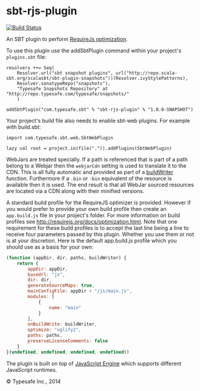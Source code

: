 sbt-rjs-plugin
==============

[![Build Status](https://api.travis-ci.org/sbt/sbt-rjs-plugin.png?branch=master)](https://travis-ci.org/sbt/sbt-rjs-plugin)

An SBT plugin to perform [RequireJs optimization](http://requirejs.org/docs/optimization.html).

To use this plugin use the addSbtPlugin command within your project's `plugins.sbt` file:

    resolvers ++= Seq(
        Resolver.url("sbt snapshot plugins", url("http://repo.scala-sbt.org/scalasbt/sbt-plugin-snapshots"))(Resolver.ivyStylePatterns),
        Resolver.sonatypeRepo("snapshots"),
        "Typesafe Snapshots Repository" at "http://repo.typesafe.com/typesafe/snapshots/"
        )

    addSbtPlugin("com.typesafe.sbt" % "sbt-rjs-plugin" % "1.0.0-SNAPSHOT")

Your project's build file also needs to enable sbt-web plugins. For example with build.sbt:

    import com.typesafe.sbt.web.SbtWebPlugin

    lazy val root = project.in(file(".")).addPlugins(SbtWebPlugin)

WebJars are treated specially. If a path is referenced that is part of a path belong to a Webjar then the `webjarCdn`
setting is used to translate it to the CDN. This is all fully automatic and provided as part of a [buildWriter](http://www.ericfeminella.com/blog/2012/03/24/preprocessing-modules-with-requirejs-optimizer/)
function. Furthermore if a `.bin` or `-bin` equivalent of the resource is available then it is used. The end result is
that all WebJar sourced resources are located via a CDN along with their minified versions.

A standard build profile for the RequireJS optimizer is provided. However if you would prefer to provide your own
build profile then create an `app.build.js` file in your project's folder. For more information on build profiles
see http://requirejs.org/docs/optimization.html. Note that one requirement for these build profiles is to accept the
last line being a line to receive four parameters passed by this plugin. Whether you use them or not is at your
discretion. Here is the default app.build.js profile which you should use as a basis for your own:

```javascript
(function (appDir, dir, paths, buildWriter) {
    return {
        appDir: appDir,
        baseUrl: "js",
        dir: dir,
        generateSourceMaps: true,
        mainConfigFile: appDir + "/js/main.js",
        modules: [
            {
                name: "main"
            }
        ],
        onBuildWrite: buildWriter,
        optimize: "uglify2",
        paths: paths,
        preserveLicenseComments: false
    }
}(undefined, undefined, undefined, undefined))
```

The plugin is built on top of [JavaScript Engine](https://github.com/typesafehub/js-engine) which supports different JavaScript runtimes.

&copy; Typesafe Inc., 2014